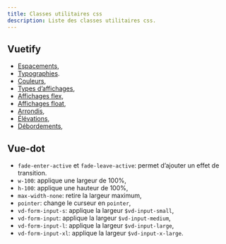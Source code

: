 ```yaml
---
title: Classes utilitaires css
description: Liste des classes utilitaires css.
---
```


## Vuetify

-  [Espacements](https://vuetifyjs.com/en/styles/spacing/),
-  [Typographies](https://vuetifyjs.com/en/styles/text-and-typography/).
-  [Couleurs](https://vuetifyjs.com/en/styles/colors/),
-  [Types d’affichages](https://vuetifyjs.com/en/styles/display/),
-  [Affichages flex](https://vuetifyjs.com/en/styles/flex/),
-  [Affichages float](https://vuetifyjs.com/en/styles/float/),
-  [Arrondis](https://vuetifyjs.com/en/styles/border-radius/),
-  [Élévations](https://vuetifyjs.com/en/styles/display/),
-  [Débordements](https://vuetifyjs.com/en/styles/overflow/),

## Vue-dot

- `fade-enter-active` et `fade-leave-active`: permet d’ajouter un effet de transition.
- `w-100`: applique une largeur de 100%,
- `h-100`: applique une hauteur de 100%,
- `max-width-none`: retire la largeur maximum,
- `pointer`: change le curseur en `pointer`,
- `vd-form-input-s`: applique la largeur `$vd-input-small`,
- `vd-form-input`: applique la largeur `$vd-input-medium`,
- `vd-form-input-l`: applique la largeur `$vd-input-large`,
- `vd-form-input-xl`: applique la largeur `$vd-input-x-large`.
